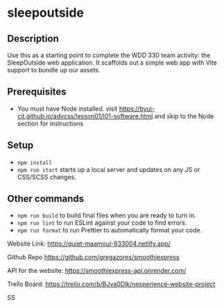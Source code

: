 # sleepoutside

## Description

Use this as a starting point to complete the WDD 330 team activity: the SleepOutside web application. It scaffolds out a simple web app with Vite support to bundle up our assets.

## Prerequisites

- You must have Node installed. visit https://byui-cit.github.io/advcss/lesson01/l01-software.html and skip to the Node section for instructions

## Setup

- `npm install`
- `npm run start` starts up a local server and updates on any JS or CSS/SCSS changes.

## Other commands

- `npm run build` to build final files when you are ready to turn in.
- `npm run lint` to run ESLint against your code to find errors.
- `npm run format` to run Prettier to automatically format your code.


Website Link:
https://quiet-maamoul-933004.netlify.app/

Github Repo
https://github.com/gregazores/smoothiexpress

API for the website:
https://smoothiexpress-api.onrender.com/

Trello Board:  https://trello.com/b/BJva0Dlk/nexperience-website-project

SS